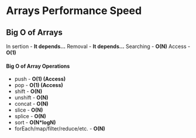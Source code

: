 # Arrays Performance Speed

## Big O of Arrays

In sertion - <b>It depends...</b>
Removal - <b>It depends...</b>
Searching - <b>O(N)</b>
Access - <b>O(1)</b>

#### Big O of Array Operations

- push - <b>O(1) (Access)</b>
- pop - <b>O(1) (Access)</b>
- shift - <b>O(N)</b>
- unshift - <b>O(N)</b>
- concat - <b>O(N)</b>
- slice - <b>O(N)</b>
- splice - <b>O(N)</b>
- sort - <b>O(N\*logN)</b>
- forEach/map/filter/reduce/etc. - <b>O(N)</b>
